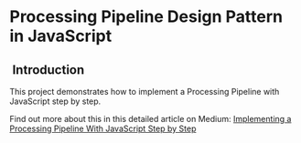 # Processing Pipeline Design Pattern in JavaScript

##  Introduction

This project demonstrates how to implement a Processing Pipeline with JavaScript step by step.

Find out more about this in this detailed article on Medium: [Implementing a Processing Pipeline With JavaScript Step by Step](https://guillaume-pichot.medium.com/implementing-a-processing-pipeline-with-javascript-step-by-step-13f2ce0ebdee)
